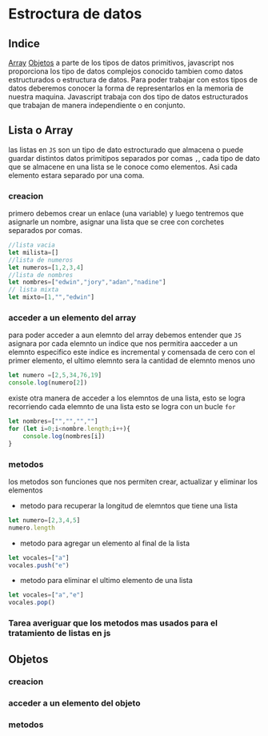 # Estroctura de datos
## Indice
[Array](#lista-o-array)
[Objetos](#objetos)
a parte de los tipos de datos primitivos, javascript nos proporciona los tipo de datos complejos conocido tambien como datos estructurados o estructura de datos.
Para poder trabajar con estos tipos de datos deberemos conocer la forma de representarlos en la memoria de nuestra maquina.
Javascript trabaja con dos tipo de datos estructurados que trabajan de manera independiente o  en conjunto.
## Lista o Array
las listas en `JS` son un tipo de dato estrocturado que almacena o puede guardar distintos datos primitipos separados por comas `,`, cada tipo de dato que se almacene en una lista se le conoce como elementos.
Asi cada elemento estara separado por una coma.
### creacion 
primero debemos crear un enlace (una variable) y luego tentremos que asignarle un nombre, asignar una lista que se cree con corchetes separados por comas.
```js
//lista vacia
let milista=[]
//lista de numeros
let numeros=[1,2,3,4]
//lista de nombres
let nombres=["edwin","jory","adan","nadine"]
// lista mixta
let mixto=[1,"","edwin"]
```
### acceder a un elemento del array
para poder acceder a aun elemnto del array debemos entender que `JS` asignara por cada elemnto un indice que nos permitira aacceder a un elemnto especifico este indice es incremental y comensada de cero con el primer elemento, el ultimo elemnto sera la cantidad de elemnto menos uno
```js
let numero =[2,5,34,76,19]
console.log(numero[2])
```
existe otra manera de acceder a los elemntos de una lista, esto se logra recorriendo cada elemnto de una lista esto se logra con un bucle `for`
```js
let nombres=["","","",""]
for (let i=0;i<nombre.length;i++){
    console.log(nombres[i])
}
```
### metodos
los metodos son funciones que nos permiten crear, actualizar y eliminar los elementos 
- metodo para recuperar la longitud de elemntos que tiene una lista 
```js
let numero=[2,3,4,5]
numero.length
```
- metodo para agregar un elemento al final de la lista
```js
let vocales=["a"]
vocales.push("e")
```
- metodo para eliminar el ultimo elemento de una lista
```js
let vocales=["a","e"]
vocales.pop()
```
### Tarea averiguar que los metodos mas usados para el tratamiento de listas en js
## Objetos
### creacion 
### acceder a un elemento del objeto
### metodos